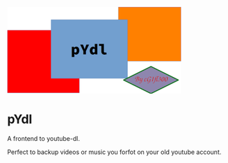 ![](images/logo-small.png)

# pYdl

A frontend to youtube-dl.

Perfect to backup videos or music you forfot on your old youtube account.  